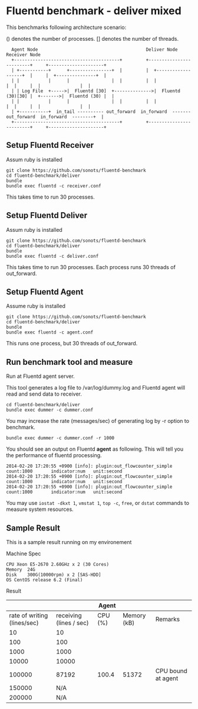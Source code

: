 # Fluentd benchmark - deliver mixed

This benchmarks following architecture scenario:

() denotes the number of processes. [] denotes the number of threads.

```
  Agent Node                                         Deliver Node                    Receiver Node          
  +----------------------------------------+         +-------------------------+     +---------------------+
  | +-----------+      +----------------+  |         |  +-------------------+  |     |  +---------------+  |
  | |           |      |                |  |         |  |                   |  |     |  |               |  |
  | | Log File  +----->|  Fluentd [30]  +-------------->|  Fluentd (30)[30] |  +------->|  Fluentd (30) |  |
  | |           |      |                |  |         |  |                   |  |     |  |               |  |
  | +-----------+  in_tail ---------- out_forward  in_forward  ------- out_forward  in_forward  --------+  |
  +----------------------------------------+         +-------------------------+     +---------------------+
```

## Setup Fluentd Receiver

Assum ruby is installed

```
git clone https://github.com/sonots/fluentd-benchmark
cd fluentd-benchmark/deliver
bundle
bundle exec fluentd -c receiver.conf
```

This takes time to run 30 processes.

## Setup Fluentd Deliver

Assum ruby is installed

```
git clone https://github.com/sonots/fluentd-benchmark
cd fluentd-benchmark/deliver
bundle
bundle exec fluentd -c deliver.conf
```

This takes time to run 30 processes. Each process runs 30 threads of out_forward.

## Setup Fluentd Agent

Assume ruby is installed

```
git clone https://github.com/sonots/fluentd-benchmark
cd fluentd-benchmark/deliver
bundle
bundle exec fluentd -c agent.conf
```

This runs one process, but 30 threads of out_forward.

## Run benchmark tool and measure

Run at Fluentd agent server. 

This tool generates a log file to /var/log/dummy.log and Fluentd agent will read and send data to receiver. 

```
cd fluentd-benchmark/deliver
bundle exec dummer -c dummer.conf
```

You may increase the rate (messages/sec) of generating log by -r option to benchmark. 

```
bundle exec dummer -c dummer.conf -r 1000
```

You should see an output on Fluentd **agent** as following. This will tell you the performance of fluentd processing. 

```
2014-02-20 17:20:55 +0900 [info]: plugin:out_flowcounter_simple count:1000       indicator:num   unit:second
2014-02-20 17:20:55 +0900 [info]: plugin:out_flowcounter_simple count:1000       indicator:num   unit:second
2014-02-20 17:20:55 +0900 [info]: plugin:out_flowcounter_simple count:1000       indicator:num   unit:second
```

You may use `iostat -dkxt 1`, `vmstat 1`, `top -c`, `free`, or `dstat` commands to measure system resources. 

## Sample Result

This is a sample result running on my environement

Machine Spec

```
CPU Xeon E5-2670 2.60GHz x 2 (30 Cores)
Memory  24G
Disk    300G(10000rpm) x 2 [SAS-HDD]
OS CentOS release 6.2 (Final)
```

Result

|                             |                         | Agent   |             |                       |
|-----------------------------|-------------------------|---------|-------------|-----------------------|
| rate of writing (lines/sec) | receiving (lines / sec) | CPU (%) | Memory (kB) | Remarks               |
| 10                          | 10                      |         |             |                       |
| 100                         | 100                     |         |             |                       |
| 1000                        | 1000                    |         |             |                       |
| 10000                       | 10000                   |         |             |                       |
| 100000                      | 87192                   | 100.4   | 51372       | CPU bound at agent    |
| 150000                      | N/A                     |         |             |                       |
| 200000                      | N/A                     |         |             |                       |

